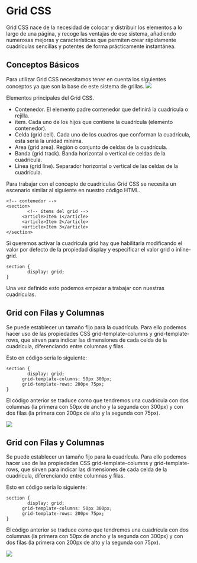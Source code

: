 <h1>Grid CSS</h1>
Grid CSS nace de la necesidad de colocar y distribuir los elementos a lo largo de una página, y recoge las ventajas de ese sistema, añadiendo numerosas mejoras y características que permiten crear rápidamente cuadrículas sencillas y potentes de forma prácticamente instantánea.

## Conceptos Básicos
Para utilizar Grid CSS necesitamos tener en cuenta los siguientes conceptos ya que son la base de este sistema de grillas.
![](https://static.platzi.com/media/user_upload/1-dd5c265b-bf7b-494a-b939-04d7866194a7.jpg)

Elementos principales del Grid CSS.

- Contenedor. El elemento padre contenedor que definirá la cuadrícula o rejilla.
- ítem. Cada uno de los hijos que contiene la cuadrícula (elemento contenedor).
- Celda (grid cell). Cada uno de los cuadros que conforman la cuadrícula, esta sería la unidad mínima.
- Area (grid area). Región o conjunto de celdas de la cuadrícula.
- Banda (grid track). Banda horizontal o vertical de celdas de la cuadrícula.
- Línea (grid line). Separador horizontal o vertical de las celdas de la cuadrícula.

Para trabajar con el concepto de cuadriculas Grid CSS se necesita un escenario similar al siguiente en nuestro código HTML.

    <!-- contenedor -->
    <section>
    		<!-- ítems del grid -->
    	  <article>Item 1</article>
    	  <article>Item 2</article>
    	  <article>Item 3</article>
    </section>

Si queremos activar la cuadrícula grid hay que habilitarla modificando el valor por defecto de la propiedad display y especificar el valor grid o inline-grid.

    section {
    		display: grid;
    }

Una vez definido esto podemos empezar a trabajar con nuestras cuadrículas.

## Grid con Filas y Columnas
Se puede establecer un tamaño fijo para la cuadrícula. Para ello podemos hacer uso de las propiedades CSS grid-template-columns y grid-template-rows, que sirven para indicar las dimensiones de cada celda de la cuadrícula, diferenciando entre columnas y filas.

Esto en código sería lo siguiente:

    section {
    		display: grid;
    	  grid-template-columns: 50px 300px;
    	  grid-template-rows: 200px 75px;
    }

El código anterior se traduce como que tendremos una cuadrícula con dos columnas (la primera con 50px de ancho y la segunda con 300px) y con dos filas (la primera con 200px de alto y la segunda con 75px).

![](https://static.platzi.com/media/user_upload/2-eaec82d5-e3da-457b-9626-23619dd03fdc.jpg)

## Grid con Filas y Columnas
Se puede establecer un tamaño fijo para la cuadrícula. Para ello podemos hacer uso de las propiedades CSS grid-template-columns y grid-template-rows, que sirven para indicar las dimensiones de cada celda de la cuadrícula, diferenciando entre columnas y filas.

Esto en código sería lo siguiente:

    section {
    		display: grid;
    	  grid-template-columns: 50px 300px;
    	  grid-template-rows: 200px 75px;
    }

El código anterior se traduce como que tendremos una cuadrícula con dos columnas (la primera con 50px de ancho y la segunda con 300px) y con dos filas (la primera con 200px de alto y la segunda con 75px).

![](https://static.platzi.com/media/user_upload/2-eaec82d5-e3da-457b-9626-23619dd03fdc.jpg)


